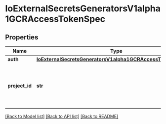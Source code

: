# IoExternalSecretsGeneratorsV1alpha1GCRAccessTokenSpec

## Properties
Name | Type | Description | Notes
------------ | ------------- | ------------- | -------------
**auth** | [**IoExternalSecretsGeneratorsV1alpha1GCRAccessTokenSpecAuth**](IoExternalSecretsGeneratorsV1alpha1GCRAccessTokenSpecAuth.md) |  | 
**project_id** | **str** | ProjectID defines which project to use to authenticate with | 

[[Back to Model list]](../README.md#documentation-for-models) [[Back to API list]](../README.md#documentation-for-api-endpoints) [[Back to README]](../README.md)


